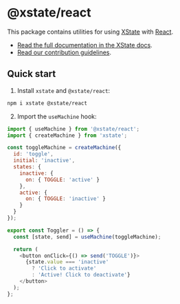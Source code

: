 # @xstate/react

This package contains utilities for using [XState](https://github.com/statelyai/xstate) with [React](https://github.com/facebook/react/).

- [Read the full documentation in the XState docs](https://xstate.js.org/docs/packages/xstate-react/).
- [Read our contribution guidelines](https://github.com/statelyai/xstate/blob/main/CONTRIBUTING.md).

## Quick start

1. Install `xstate` and `@xstate/react`:

```bash
npm i xstate @xstate/react
```

2. Import the `useMachine` hook:

```js
import { useMachine } from '@xstate/react';
import { createMachine } from 'xstate';

const toggleMachine = createMachine({
  id: 'toggle',
  initial: 'inactive',
  states: {
    inactive: {
      on: { TOGGLE: 'active' }
    },
    active: {
      on: { TOGGLE: 'inactive' }
    }
  }
});

export const Toggler = () => {
  const [state, send] = useMachine(toggleMachine);

  return (
    <button onClick={() => send('TOGGLE')}>
      {state.value === 'inactive'
        ? 'Click to activate'
        : 'Active! Click to deactivate'}
    </button>
  );
};
```
